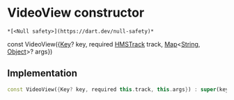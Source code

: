 


# VideoView constructor




    *[<Null safety>](https://dart.dev/null-safety)*


const
VideoView({[Key](https://api.flutter.dev/flutter/foundation/Key-class.html)? key, required [HMSTrack](../../model_hms_track/HMSTrack-class.md) track, [Map](https://api.flutter.dev/flutter/dart-core/Map-class.html)&lt;[String](https://api.flutter.dev/flutter/dart-core/String-class.html), [Object](https://api.flutter.dev/flutter/dart-core/Object-class.html)>? args})





## Implementation

```dart
const VideoView({Key? key, required this.track, this.args}) : super(key: key);
```








